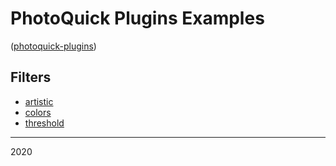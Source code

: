# PhotoQuick Plugins Examples

([photoquick-plugins](https://github.com/ImageProcessing-ElectronicPublications/photoquick-plugins))

## Filters

* [artistic](./artistic)
* [colors](./colors)
* [threshold](./threshold)

----

2020
